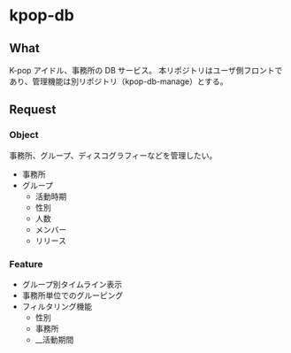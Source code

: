 # kpop-db

## What

K-pop アイドル、事務所の DB サービス。
本リポジトリはユーザ側フロントであり、管理機能は別リポジトリ（kpop-db-manage）とする。

## Request

### Object

事務所、グループ、ディスコグラフィーなどを管理したい。

- 事務所
- グループ
  - 活動時期
  - 性別
  - 人数
  - メンバー
  - リリース

### Feature

- グループ別タイムライン表示
- 事務所単位でのグルーピング
- フィルタリング機能
  - 性別
  - 事務所
  - \_\_活動期間

